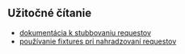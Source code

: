 ## Užitočné čítanie
* [dokumentácia k stubbovaniu requestov](https://docs.cypress.io/api/commands/intercept.html#Stubbing-a-response)
* [používanie fixtures pri nahradzovaní requestov](https://docs.cypress.io/guides/guides/network-requests.html#Fixtures)